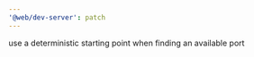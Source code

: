 ```yaml
---
'@web/dev-server': patch
---
```


use a deterministic starting point when finding an available port

